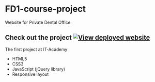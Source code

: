 # FD1-course-project
Website for Private Dental Office

## Check out the project [![View deployed website](https://api.travis-ci.org/rolling-scopes-school/js-assignments.svg?branch=master)](https://muratx10.github.io/FD1-course-project/)

The first project at IT-Academy
* HTML5
* CSS3
* JavaScript (jQuery library)
* Responsive layout
